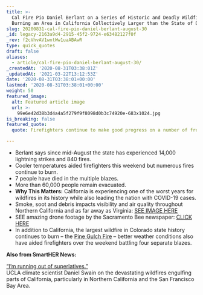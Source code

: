 ```yaml
---
title: >-
  Cal Fire Pio Daniel Berlant on a Series of Historic and Deadly Wildfires
  Burning an Area in California Collectively Larger than the State of Delaware.
slug: 20200831-cal-fire-pio-daniel-berlant-august-30
_id: legacy-2163a9d4-2915-45f2-9724-e63482127f0f
_rev: f2cVhvAV1wntWw1uaABAwR
type: quick_quotes
draft: false
aliases:
  - article/cal-fire-pio-daniel-berlant-august-30/
_createdAt: '2020-08-31T03:38:01Z'
_updatedAt: '2021-03-22T13:12:53Z'
date: '2020-08-31T03:38:01+00:00'
lastmod: '2020-08-31T03:38:01+00:00'
weight: 50
featured_image:
  alt: Featured article image
  url: >-
    99e6e42d38b3d4a4a5f279f9f8098d0b3c74920e-683x1024.jpg
is_breaking: false
featured_quote:
  quote: Firefighters continue to make good progress on a number of fronts..

---
```

* Berlant says since mid-August the state has experienced 14,000 lightning strikes and 840 fires.
* Cooler temperatures aided firefighters this weekend but numerous fires continue to burn.
* 7 people have died in the multiple blazes.
* More than 60,000 people remain evacuated.
* **Why This Matters:** California is experiencing one of the worst years for wildfires in its history while also leading the nation with COVID-19 cases.
* Smoke, soot and debris impacts visibility and air quality throughout Northern California and as far away as Virginia: [SEE IMAGE HERE](https://earthobservatory.nasa.gov/images/147182/august-fires-leave-vast-burn-scars-in-california)
* SEE amazing drone footage by the Sacramento Bee newspaper: [CLICK HERE](https://www.sacbee.com/news/california/fires/article245265330.html)
* In addition to California, the largest wildfire in Colorado state history continues to burn – the [Pine Gulch Fire](https://www.denverpost.com/2020/08/30/colorado-wildfires-update-august-30-pine-gulch-grizzly-creek/) – better weather conditions also have aided firefighters over the weekend battling four separate blazes.

**Also from SmartHER News:**

[“I’m running out of superlatives.”](https://smarthernews.com/article/ca-wildfires-2020-ucla-scientist/)  
UCLA climate scientist Daniel Swain on the devastating wildfires engulfing parts of California, particularly in Northern California and the San Francisco Bay Area.